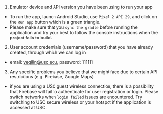 1. Emulator device and API version you have been using to run your app
- To run the app, launch Android Studio, use `Pixel 2 API 29`, and click on the `Run app` button which is a green triangle.
- Please make sure that you `sync the gradle` before running the application and try your best to follow the console instructions when the project fails to build.

2. User account credentials (username/password) that you have already created, through which we can log in
  - email: yeqilin@usc.edu, password: 111111

3. Any specific problems you believe that we might face due to certain API restrictions (e.g. Firebase, Google Maps)
  - if you are using a USC guest wireless connection, there is a possibility that Firebase will fail to authenticate for user registration or login. Please switch networks when `login failed` issues are encountered. Try switching to USC secure wireless or your hotspot if the application is accessed at USC. 
